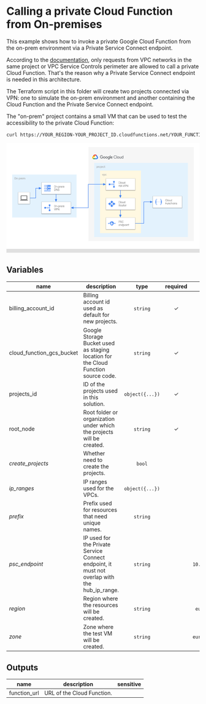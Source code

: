 # Calling a private Cloud Function from On-premises

This example shows how to invoke a private Google Cloud Function from the on-prem environment via a Private Service Connect endpoint.

According to the [documentation](https://cloud.google.com/functions/docs/networking/network-settings#ingress_settings), only requests from VPC networks in the same project or VPC Service Controls perimeter are allowed to call a private Cloud Function. That's the reason why a Private Service Connect endpoint is needed in this architecture.

The Terraform script in this folder will create two projects connected via VPN: one to simulate the on-prem environment and another containing the Cloud Function and the Private Service Connect endpoint.

The "on-prem" project contains a small VM that can be used to test the accessibility to the private Cloud Function:

```bash
curl https://YOUR_REGION-YOUR_PROJECT_ID.cloudfunctions.net/YOUR_FUNCTION_NAME
```

![Cloud Function via Private Service Connect](diagram.png "High-level diagram")

<!-- BEGIN TFDOC -->
## Variables

| name | description | type | required | default |
|---|---|:---: |:---:|:---:|
| billing_account_id | Billing account id used as default for new projects. | <code title="">string</code> | ✓ |  |
| cloud_function_gcs_bucket | Google Storage Bucket used as staging location for the Cloud Function source code. | <code title="">string</code> | ✓ |  |
| projects_id | ID of the projects used in this solution. | <code title="object&#40;&#123;&#10;onprem   &#61; string&#10;function &#61; string&#10;&#125;&#41;">object({...})</code> | ✓ |  |
| root_node | Root folder or organization under which the projects will be created. | <code title="">string</code> | ✓ |  |
| *create_projects* | Whether need to create the projects. | <code title="">bool</code> |  | <code title="">true</code> |
| *ip_ranges* | IP ranges used for the VPCs. | <code title="object&#40;&#123;&#10;onprem &#61; string&#10;hub    &#61; string&#10;&#125;&#41;">object({...})</code> |  | <code title="&#123;&#10;onprem &#61; &#34;10.0.1.0&#47;24&#34;,&#10;hub    &#61; &#34;10.0.2.0&#47;24&#34;&#10;&#125;">...</code> |
| *prefix* | Prefix used for resources that need unique names. | <code title="">string</code> |  | <code title=""></code> |
| *psc_endpoint* | IP used for the Private Service Connect endpoint, it must not overlap with the hub_ip_range. | <code title="">string</code> |  | <code title="">10.100.100.100</code> |
| *region* | Region where the resources will be created. | <code title="">string</code> |  | <code title="">europe-west1</code> |
| *zone* | Zone where the test VM will be created. | <code title="">string</code> |  | <code title="">europe-west1-b</code> |

## Outputs

| name | description | sensitive |
|---|---|:---:|
| function_url | URL of the Cloud Function. |  |
<!-- END TFDOC -->